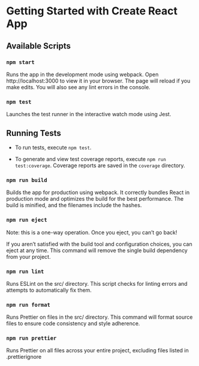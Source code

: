 # Getting Started with Create React App

## Available Scripts

### `npm start`

Runs the app in the development mode using webpack. Open http://localhost:3000 to view it in your browser. The page will reload if you make edits. You will also see any lint errors in the console.

### `npm test`

Launches the test runner in the interactive watch mode using Jest.

## Running Tests

- To run tests, execute `npm test`.

- To generate and view test coverage reports, execute `npm run test:coverage`. Coverage reports are saved in the `coverage` directory.

### `npm run build`

Builds the app for production using webpack. It correctly bundles React in production mode and optimizes the build for the best performance. The build is minified, and the filenames include the hashes.

### `npm run eject`

Note: this is a one-way operation. Once you eject, you can’t go back!

If you aren’t satisfied with the build tool and configuration choices, you can eject at any time. This command will remove the single build dependency from your project.

### `npm run lint`

Runs ESLint on the src/ directory. This script checks for linting errors and attempts to automatically fix them.

### `npm run format`

Runs Prettier on files in the src/ directory. This command will format source files to ensure code consistency and style adherence.

### `npm run prettier`

Runs Prettier on all files across your entire project, excluding files listed in .prettierignore
